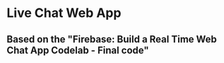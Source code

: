 # Live Chat Web App
## Based on the "Firebase: Build a Real Time Web Chat App Codelab - Final code"
<!--
## completed with Service Worker to transform it into a Progressive Web App
## along with push notifications (TO TEST)

Before deploying make sure you change the `<STORAGE_BUCKET>` placeholder in the [storage.rules](./storage.rules) file.

## Install
git clone
npm
firebase login & deploy

Then if you wish to add it to your homescreen, go on the top right of your screen, click on the three-dot icon and select "Add to Homescreen".
You're all set with a native app-feel webapp runing on firebase and with Google sign-in ;)-->
